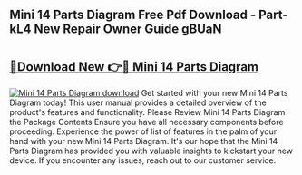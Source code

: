 ## Mini 14 Parts Diagram Free Pdf Download - Part-kL4 New Repair Owner Guide gBUaN

# <h2><a href="http://dfm0l9w.blite.top/?on=Mini+14+Parts+Diagram">🔗Download New 👉🔴 Mini 14 Parts Diagram</a></h2>

[![Mini 14 Parts Diagram download](https://i.imgur.com/lujVjoI.png)](http://dfm0l9w.blite.top/?on=Mini+14+Parts+Diagram)
Get started with your new Mini 14 Parts Diagram today! This user manual provides a detailed overview of the product's features and functionality. Please Review Mini 14 Parts Diagram the Package Contents Ensure you have all necessary components before proceeding. Experience the power of list of features in the palm of your hand with your new Mini 14 Parts Diagram. It's our hope that the Mini 14 Parts Diagram has provided you with valuable insights to kickstart your new device. If you encounter any issues, reach out to our customer service.
